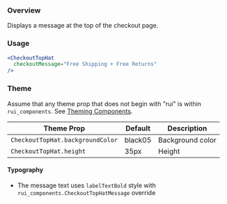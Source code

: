 ### Overview

Displays a message at the top of the checkout page.

### Usage

```jsx
<CheckoutTopHat
  checkoutMessage="Free Shipping + Free Returns"
/>
```

### Theme

Assume that any theme prop that does not begin with "rui" is within `rui_components`. See [Theming Components](./#!/Theming%20Components).

| Theme Prop                                         | Default | Description                                                                             |
| -------------------------------------------------- | ------- | --------------------------------------------------------------------------------------- |
| `CheckoutTopHat.backgroundColor` | black05 | Background color |
| `CheckoutTopHat.height` | 35px | Height |

#### Typography

- The message text uses `labelTextBold` style with `rui_components.CheckoutTopHatMessage` override
